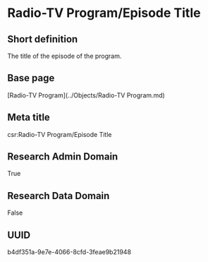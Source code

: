 # Radio-TV Program/Episode Title
## Short definition
The title of the episode of the program.
## Base page
[Radio-TV Program](../Objects/Radio-TV Program.md)
## Meta title
csr:Radio-TV Program/Episode Title
## Research Admin Domain
True
## Research Data Domain
False
## UUID
b4df351a-9e7e-4066-8cfd-3feae9b21948
